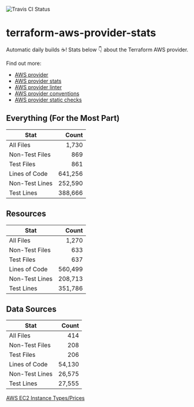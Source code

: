 ![Travis CI Status](https://travis-ci.org/YakDriver/terraform-aws-provider-stats.svg?branch=main)
# terraform-aws-provider-stats

Automatic daily builds :coffee:! Stats below :point_down: about the Terraform AWS provider.

Find out more:
* [AWS provider](https://github.com/terraform-providers/terraform-provider-aws)
* [AWS provider stats](https://github.com/YakDriver/terraform-aws-provider-stats)
* [AWS provider linter](https://github.com/terraform-providers/terraform-provider-aws/tree/master/awsproviderlint)
* [AWS provider conventions](https://github.com/YakDriver/terraform-aws-conventions)
* [AWS provider static checks](https://github.com/YakDriver/terraform-aws-provider-static-checks)



## Everything (For the Most Part)

|  Stat  |  Count  |
| ------------- | -------------: |
|  All Files  |  1,730  |
|  Non-Test Files  |  869  |
|  Test Files  |  861  |
|  Lines of Code  |  641,256  |
|  Non-Test Lines  |  252,590  |
|  Test Lines  |  388,666  |



## Resources

|  Stat  |  Count  |
| ------------- | -------------: |
|  All Files  |  1,270  |
|  Non-Test Files  |  633  |
|  Test Files  |  637  |
|  Lines of Code  |  560,499  |
|  Non-Test Lines  |  208,713  |
|  Test Lines  |  351,786  |



## Data Sources

|  Stat  |  Count  |
| ------------- | -------------: |
|  All Files  |  414  |
|  Non-Test Files  |  208  |
|  Test Files  |  206  |
|  Lines of Code  |  54,130  |
|  Non-Test Lines  |  26,575  |
|  Test Lines  |  27,555  |




[AWS EC2 Instance Types/Prices](https://github.com/YakDriver/aws-ec2-instance-types)
